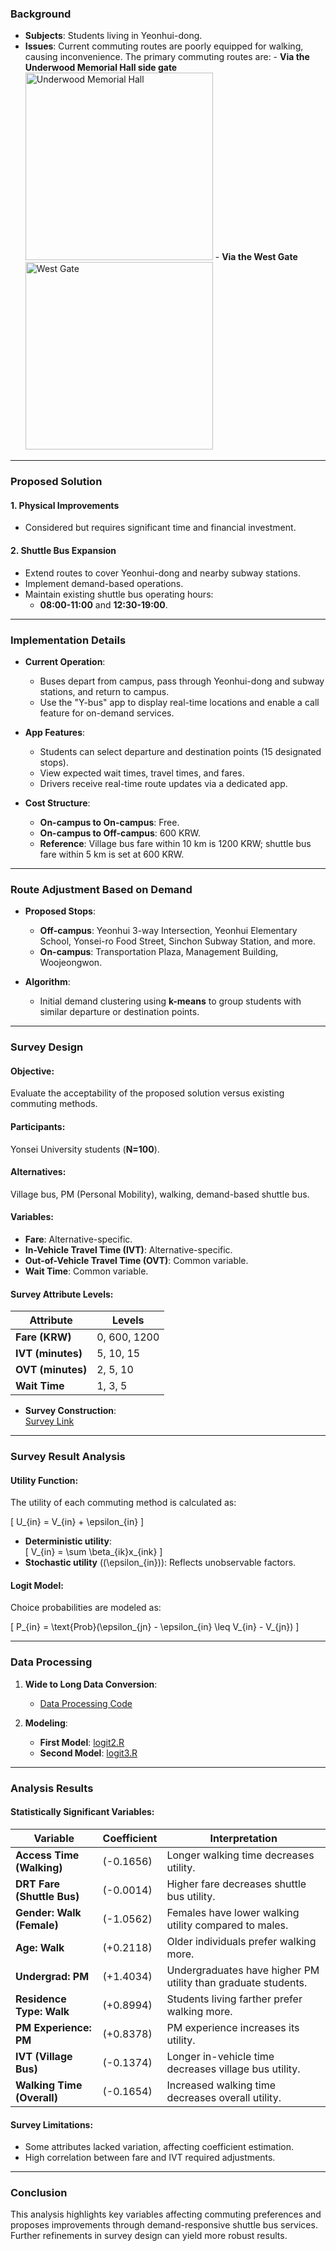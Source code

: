 ### Background

- **Subjects**: Students living in Yeonhui-dong.
- **Issues**: Current commuting routes are poorly equipped for walking, causing inconvenience. The primary commuting routes are:
        - **Via the Underwood Memorial Hall side gate**  
          <img src="https://my-github-images.s3.us-east-2.amazonaws.com/MobSolution_UnderwoodMemorialHall.png" alt="Underwood Memorial Hall" width="300">
        - **Via the West Gate**  
          <img src="https://my-github-images.s3.us-east-2.amazonaws.com/MobSolution_WestGate.png" alt="West Gate" width="300">

---

### Proposed Solution

#### **1. Physical Improvements**
- Considered but requires significant time and financial investment.

#### **2. Shuttle Bus Expansion**
- Extend routes to cover Yeonhui-dong and nearby subway stations.
- Implement demand-based operations.
- Maintain existing shuttle bus operating hours:
  - **08:00-11:00** and **12:30-19:00**.

---

### Implementation Details

- **Current Operation**:
  - Buses depart from campus, pass through Yeonhui-dong and subway stations, and return to campus.
  - Use the "Y-bus" app to display real-time locations and enable a call feature for on-demand services.
  
- **App Features**:
  - Students can select departure and destination points (15 designated stops).
  - View expected wait times, travel times, and fares.
  - Drivers receive real-time route updates via a dedicated app.

- **Cost Structure**:
  - **On-campus to On-campus**: Free.
  - **On-campus to Off-campus**: 600 KRW.
  - **Reference**: Village bus fare within 10 km is 1200 KRW; shuttle bus fare within 5 km is set at 600 KRW.

---

### Route Adjustment Based on Demand

- **Proposed Stops**:
  - **Off-campus**: Yeonhui 3-way Intersection, Yeonhui Elementary School, Yonsei-ro Food Street, Sinchon Subway Station, and more.
  - **On-campus**: Transportation Plaza, Management Building, Woojeongwon.
  
- **Algorithm**:
  - Initial demand clustering using **k-means** to group students with similar departure or destination points.

---

### Survey Design

#### **Objective**:  
Evaluate the acceptability of the proposed solution versus existing commuting methods.

#### **Participants**:  
Yonsei University students (**N=100**).

#### **Alternatives**:  
Village bus, PM (Personal Mobility), walking, demand-based shuttle bus.

#### **Variables**:
- **Fare**: Alternative-specific.
- **In-Vehicle Travel Time (IVT)**: Alternative-specific.
- **Out-of-Vehicle Travel Time (OVT)**: Common variable.
- **Wait Time**: Common variable.

#### Survey Attribute Levels:

| Attribute       | Levels             |
|------------------|--------------------|
| **Fare (KRW)**   | 0, 600, 1200       |
| **IVT (minutes)**| 5, 10, 15          |
| **OVT (minutes)**| 2, 5, 10           |
| **Wait Time**    | 1, 3, 5            |

- **Survey Construction**:  
  [Survey Link](https://docs.google.com/forms/d/e/1FAIpQLSetR4TBAHV6a4yHwfQBMrosWr2UColrJjDMXSFV8nNagxh5MA/viewform)

---

### Survey Result Analysis

#### **Utility Function**:
The utility of each commuting method is calculated as:

\[
U_{in} = V_{in} + \epsilon_{in}
\]

- **Deterministic utility**:  
  \[
  V_{in} = \sum \beta_{ik}x_{ink}
  \]
- **Stochastic utility** (\(\epsilon_{in}\)): Reflects unobservable factors.

#### **Logit Model**:  
Choice probabilities are modeled as:

\[
P_{in} = \text{Prob}(\epsilon_{jn} - \epsilon_{in} \leq V_{in} - V_{jn})
\]

---

### Data Processing

1. **Wide to Long Data Conversion**:  
   - [Data Processing Code](https://github.com/jineoni/CRP3770/blob/main/data_processing.ipynb)

2. **Modeling**:  
   - **First Model**: [logit2.R](https://github.com/jineoni/CRP3770/blob/main/logit2.R)  
   - **Second Model**: [logit3.R](https://github.com/jineoni/CRP3770/blob/main/logit3.R)

---

### Analysis Results

#### **Statistically Significant Variables**:

| Variable                        | Coefficient    | Interpretation                                                                 |
|---------------------------------|----------------|--------------------------------------------------------------------------------|
| **Access Time (Walking)**       | \(-0.1656\)    | Longer walking time decreases utility.                                         |
| **DRT Fare (Shuttle Bus)**      | \(-0.0014\)    | Higher fare decreases shuttle bus utility.                                     |
| **Gender: Walk (Female)**       | \(-1.0562\)    | Females have lower walking utility compared to males.                          |
| **Age: Walk**                   | \(+0.2118\)    | Older individuals prefer walking more.                                        |
| **Undergrad: PM**               | \(+1.4034\)    | Undergraduates have higher PM utility than graduate students.                 |
| **Residence Type: Walk**        | \(+0.8994\)    | Students living farther prefer walking more.                                   |
| **PM Experience: PM**           | \(+0.8378\)    | PM experience increases its utility.                                           |
| **IVT (Village Bus)**           | \(-0.1374\)    | Longer in-vehicle time decreases village bus utility.                          |
| **Walking Time (Overall)**      | \(-0.1654\)    | Increased walking time decreases overall utility.                              |

#### **Survey Limitations**:
- Some attributes lacked variation, affecting coefficient estimation.
- High correlation between fare and IVT required adjustments.

---

### Conclusion

This analysis highlights key variables affecting commuting preferences and proposes improvements through demand-responsive shuttle bus services. Further refinements in survey design can yield more robust results.
